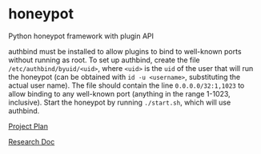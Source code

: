 # honeypot

Python honeypot framework with plugin API

authbind must be installed to allow plugins to bind to well-known ports without running as root. To set up authbind, create the file `/etc/authbind/byuid/<uid>`, where `<uid>` is the `uid` of the user that will run the honeypot (can be obtained with `id -u <username>`, substituting the actual user name). The file should contain the line `0.0.0.0/32:1,1023` to allow binding to any well-known port (anything in the range 1-1023, inclusive). Start the honeypot by running `./start.sh`, which will use authbind.

[Project Plan](https://docs.google.com/document/d/1NPZYz_Gn41zKydzIijU4lbnletNN57zfZNM8AaEY_ZQ/edit?usp=sharing)

[Research Doc](https://docs.google.com/document/d/10FqRp2M8X2r19Jm75DzA1jPB805p85qZo2l6CmV1bM0/edit?usp=sharing)

